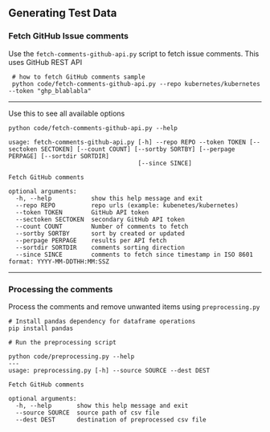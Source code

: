 ## Generating Test Data

### Fetch GitHub Issue comments

Use the `fetch-comments-github-api.py` script to fetch issue comments. This uses GitHub REST API
```
 # how to fetch GitHub comments sample
 python code/fetch-comments-github-api.py --repo kubernetes/kubernetes --token "ghp_blablabla"
```
---
Use this to see all available options
```
python code/fetch-comments-github-api.py --help 

usage: fetch-comments-github-api.py [-h] --repo REPO --token TOKEN [--sectoken SECTOKEN] [--count COUNT] [--sortby SORTBY] [--perpage PERPAGE] [--sortdir SORTDIR]
                                    [--since SINCE]

Fetch GitHub comments

optional arguments:
  -h, --help           show this help message and exit
  --repo REPO          repo urls (example: kubenetes/kubernetes)
  --token TOKEN        GitHub API token
  --sectoken SECTOKEN  secondary GitHub API token
  --count COUNT        Number of comments to fetch
  --sortby SORTBY      sort by created or updated
  --perpage PERPAGE    results per API fetch
  --sortdir SORTDIR    comments sorting direction
  --since SINCE        comments to fetch since timestamp in ISO 8601 format: YYYY-MM-DDTHH:MM:SSZ
```
---

### Processing the comments

Process the comments and remove unwanted items using `preprocessing.py`
```
# Install pandas dependency for dataframe operations
pip install pandas

# Run the preprocessing script

python code/preprocessing.py --help
---
usage: preprocessing.py [-h] --source SOURCE --dest DEST

Fetch GitHub comments

optional arguments:
  -h, --help       show this help message and exit
  --source SOURCE  source path of csv file
  --dest DEST      destination of preprocessed csv file
```